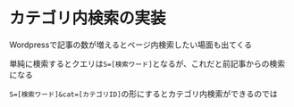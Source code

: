 # カテゴリ内検索の実装

Wordpressで記事の数が増えるとページ内検索したい場面も出てくる

単純に検索するとクエリは`S=[検索ワード]`となるが、これだと前記事からの検索になる

`S=[検索ワード]&cat=[カテゴリID]`の形にするとカテゴリ内検索ができるのでは
